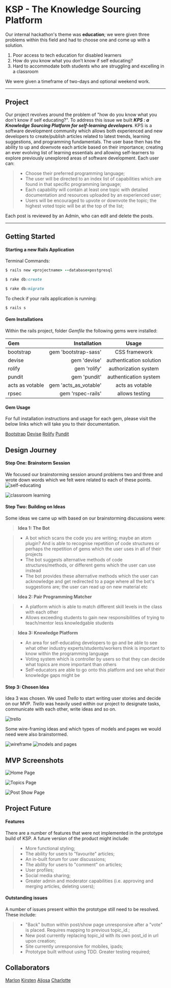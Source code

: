 KSP - The Knowledge Sourcing Platform
===================


Our internal hackathon's theme was **education**; we were given three problems within this field and had to choose one and come up with a solution.

1. Poor access to tech education for disabled learners
2. How do you know what you don’t know if self educating?
3. Hard to accommodate both students who are struggling and excelling in a classroom

We were given a timeframe of two-days and optional weekend work.

----------
Project
-------------

Our project revolves around the problem of "how do you know what you don't know if self educating?". To address this issue we built ***KPS : a Knowledge Sourcing Platform for self-learning developers***. KPS is a software development community which allows both experienced and new developers to create/publish articles related to latest trends, learning suggestions, and programming fundamentals. The user base then has the ability to up and downvote each article based on their importance; creating an ever evolving list of learning essentials and allowing self-learners to explore previously unexplored areas of software development. Each user can:
> - Choose their preferred programming language;
> - The user will be directed to an index list of capabilities which are found in that specific programming language;
> - Each capability will contain at least one topic with detailed documentation and resources uploaded by an experienced user;
> - Users will be encouraged to upvote or downvote the topic; the highest voted topic will be at the top of the list;

Each post is reviewed by an Admin, who can edit and delete the posts.


----------


Getting Started
-------------

#### <i class="icon-cog"></i> Starting a new Rails Application
Terminal Commands:
```ruby
$ rails new <projectname> --database=postgresql
```
```ruby
$ rake db:create
```
```ruby
$ rake db:migrate
```
To check  if your rails application is running:
```ruby
$ rails s
```

#### <i class="icon-cog"></i> Gem Installations

Within the rails project, folder  *Gemfile* the following gems were installed:

| Gem     | Installation | 	Usage   |
| :------- | ----: | :---: |
| bootstrap | gem 'bootstrap-sass' |  CSS framework   |
| devise | gem 'devise' |  authentication solution    |
| rolify    | gem 'rolify'   |  authorization system  |
| pundit     | gem 'pundit'    |  authentication system  |
| acts as votable    | gem 'acts_as_votable'   |  acts as votable   |
| rpsec    | gem 'rspec-rails'   |  allows testing   |

#### <i class="icon-cog"></i> Gem Usage
For full installation instructions and usage for each gem, please visit the below links which will take you to their documentation.

[Bootstrap](https://github.com/twbs/bootstrap-sass)
[Devise](https://github.com/plataformatec/devise)
[Rolify](https://github.com/RolifyCommunity/rolify)
[Pundit](https://github.com/elabs/pundit)

Design Journey
-------------
#### <i class="icon-pencil"></i> Step One: Brainstorm Session

We focused our brainstorming session around problems two and three and wrote down words which we felt were related to each of these points.
![self-educating](https://lh3.googleusercontent.com/o2w3szR9sOxO4xHTUbPfjTuYbLzy2sdCH1WuaitXJl3UV3bK-YSrqEQ8SDIZU1-RvbPK2Zc=s0 "Screen Shot 2017-04-08 at 2.31.17 pm.png")

![classroom learning](https://lh3.googleusercontent.com/-k17v4PFT_VQ/WOhsKuxWQ6I/AAAAAAAAACU/VjOmf-RKqHgE8RJwtHA9MeAU5WXaU4X-wCLcB/s0/Screen+Shot+2017-04-08+at+2.49.41+pm.png "classroompoint3.png")

#### <i class="icon-pencil"></i> Step Two: Building on Ideas

Some ideas we came up with based on our brainstorming discussions were:

> **Idea 1: The Bot**

> - A bot which scans the code you are writing; maybe an atom plugin? And is able to recognise repetition of code structures or perhaps the repetition of gems which the user uses in all of their projects
> - The bot suggests alternative methods of code structures/methods, or different gems which the user can use instead
> - The bot provides these alternative methods which the user can acknowledge and get redirected to a page where all the bot's suggestions are; the user can read up on new material etc

> **Idea 2: Pair Programming Matcher**

> - A platform which is able to match different skill levels in the class with each other
> - Allows exceeding students to gain new responsibilities of trying to teach/mentor less knowledgable students

> **Idea 3: Knowledge Platform**

> - An area for self-educating developers to go and be able to see what other industry experts/students/workers think is important to know within the programming language
> - Voting system which is controller by users so that they can decide what topics are more important than others
> - Self-educators are able to go onto this platform and see what their knowledge gaps might be

#### <i class="icon-pencil"></i> Step 3: Chosen Idea

Idea 3 was chosen. We used *Trello* to start writing user stories and decide on our MVP. *Trello* was heavily used within our project to designate tasks, communicate with each other, write ideas and so on.

![trello](https://lh3.googleusercontent.com/-E6oYox-nTZI/WOhycZWEUYI/AAAAAAAAADA/2Uw6QvyND64b8hzYvg9tQmQ5dGqjmGt2QCLcB/s0/Screen+Shot+2017-04-08+at+3.15.57+pm.png "trello.png")

Some wire-framing ideas and which types of models and pages we would need were also brainstormed.

![wireframe](https://lh3.googleusercontent.com/rhL1hyBtdLlCd0Na2Q82a0tPifgA9-8_BVWVdlWodr3kCogDDNDJO4wAc1f6SmewUyDEpBo=s0 "hackathon&#40;2&#41;.jpg")
![models and pages](https://lh3.googleusercontent.com/-LwHwsxrHBJg/WOhzzkzOq9I/AAAAAAAAADQ/ENn_DkZRuaQ154tkb7gbSug2tF00P_NBQCLcB/s0/hackathon%25281%2529.jpg "hackathon&#40;1&#41;.jpg")

MVP Screenshots
-------------
![Home Page](https://lh3.googleusercontent.com/-E6HMKrEiZhc/WQ6XJNljbpI/AAAAAAAAAIg/zwy8zxGPeYgPNKUaU-zkF3RsYaI-BmUOQCLcB/s800/Screen+Shot+2017-05-07+at+1.38.33+pm.png "Screen Shot 2017-05-07 at 1.38.33 pm.png")

![Topics Page](https://lh3.googleusercontent.com/-XK--tuIos9A/WQ6XQz_WAdI/AAAAAAAAAIo/jBj61LU-FW8CzOI295CywH_toOUWn4bAwCLcB/s800/Screen+Shot+2017-05-07+at+1.38.43+pm.png "Screen Shot 2017-05-07 at 1.38.43 pm.png")

![Post Show Page](https://lh3.googleusercontent.com/-_H_-v4ox3cw/WQ6XW-qTZaI/AAAAAAAAAIw/GmI_liqZE4QKoa32rsQ6SJkIAZNAFPOHQCLcB/s800/Screen+Shot+2017-05-07+at+1.38.55+pm.png "Screen Shot 2017-05-07 at 1.38.55 pm.png")

Project Future
-------------

#### <i class="icon-pencil"></i> Features

There are a number of features that were not implemented in the prototype build of KSP. A future version of the product might include:
> - More functional styling;
> - The ability for users to "favourite" articles;
> - An in-built forum for user discussions;
> - The ability for users to "comment" on articles;
> - User profiles;
> - Social media sharing;
> - Greater admin and moderator capabilities (i.e. approving and merging articles, deleting users);

#### <i class="icon-pencil"></i> Outstanding issues

A number of issues present within the prototype still need to be resolved. These include:
> - "Back" button within post/show page unresponsive after a "vote" is placed. Requires mapping to previous topic_id.;
> - New post currently replacing topic_id with its own post_id in url upon creation;
> - Site currently unresponsive for mobiles, ipads;
> - Prototype built without using TDD. Greater testing required;

Collaborators
-------------

[Marlon](https://github.com/marlbones)
[Kirsten](https://github.com/kirstenfrager)
[Aljosa](https://github.com/Al-josh)
[Charlotte](https://github.com/charhagelin)
